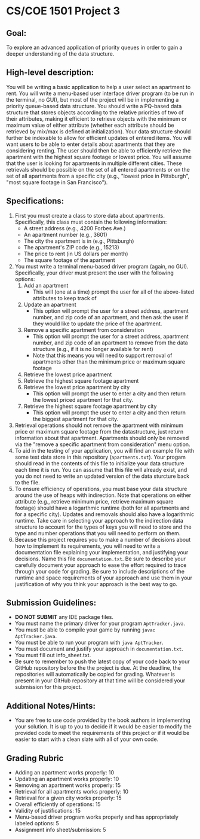 # CS/COE 1501 Project 3

## Goal:
To explore an advanced application of priority queues in order to gain a deeper understanding of the data structure.

## High-level description:
You will be writing a basic application to help a user select an apartment to rent.
You will write a menu-based user interface driver program (to be run in the terminal, no GUI), but most of the project will be in implementing a priority queue-based data structure.
You should write a PQ-based data structure that stores objects according to the relative priorities of two of their attributes, making it efficient to retrieve objects with the minimum or maximum value of either attribute (whether each attribute should be retrieved by mix/max is defined at initialization).
Your data structure should further be indexable to allow for efficient updates of entered items.
You will want users to be able to enter details about apartments that they are considering renting.
The user should then be able to efficiently retrieve the apartment with the highest square footage or lowest price.
You will assume that the user is looking for apartments in multiple different cities.
These retrievals should be possible on the set of all entered apartments or on the set of all apartments from a specific city (e.g., "lowest price in Pittsburgh", "most square footage in San Francisco").

## Specifications:
1.  First you must create a class to store data about apartments.
	Specifically, this class must contain the following information:
	*  A street address (e.g., 4200 Forbes Ave.)
	*  An apartment number (e.g., 3601)
	*  The city the apartment is in (e.g., Pittsburgh)
	*  The apartment's ZIP code (e.g., 15213)
	*  The price to rent (in US dollars per month)
	*  The square footage of the apartment
1.  You must write a terminal menu-based driver program (again, no GUI).
	Specifically, your driver must present the user with the following options:
	1.  Add an apartment
		*  This will (one at a time) prompt the user for all of the above-listed attributes to keep track of
	1.  Update an apartment
		*  This option will prompt the user for a street address, apartment number, and zip code of an apartment, and then ask the user if they would like to update the price of the apartment.
	1.  Remove a specific apartment from consideration
		*  This option will prompt the user for a street address, apartment number, and zip code of an apartment to remove from the data structure (e.g., if it is no longer available for rent)
		*  Note that this means you will need to support removal of apartments other than the minimum price or maximum square footage
	1.  Retrieve the lowest price apartment
	1.  Retrieve the highest square footage apartment
	1.  Retrieve the lowest price apartment by city
		* This option will prompt the user to enter a city and then return the lowest priced apartment for that city.
	1.  Retrieve the highest square footage apartment by city
		* This option will prompt the user to enter a city and then return the biggest apartment for that city.
1.  Retrieval operations should not remove the apartment with minimum price or maximum square footage from the datastructure, just return information about that apartment.
	Apartments should only be removed via the "remove a specific apartment from consideration" menu option.
1.  To aid in the testing of your application, you will find an example file with some test data store in this repository (`apartments.txt`).
	Your progam should read in the contents of this file to initialize your data structure each time it is run.
	You can assume that this file will already exist, and you do not need to write an updated version of the data sturcture back to the file.
1.  To ensure efficiency of operations, you must base your data structure around the use of heaps with indirection.
	Note that operations on either attribute (e.g., retrieve minimum price, retrieve maximum square footage) should have a logarthmic runtime (both for all apartments and for a specific city).
	Updates and removals should also have a logarithmic runtime.
	Take care in selecting your approach to the indirection data structure to account for the types of keys you will need to store and the type and number operations that you will need to perform on them.
1.  Because this project requires you to make a number of decisions about how to implement its requirements, you will need to write a documentation file explaining your implementation, and justifying your decisions.
	Name this file `documentation.txt`.
	Be sure to describe your carefully document your approach to ease the effort required to trace through your code for grading.
	Be sure to include descriptions of the runtime and space requirements of your approach and use them in your justification of why you think your approach is the best way to go.

## Submission Guidelines:
*  **DO NOT SUBMIT** any IDE package files.
*  You must name the primary driver for your program `AptTracker.java`.
*  You must be able to compile your game by running `javac AptTracker.java`.
*  You must be able to run your program with `java AptTracker`.
*  You must document and justify your approach in `documentation.txt`.
*  You must fill out info_sheet.txt.
*  Be sure to remember to push the latest copy of your code back to your GitHub repository before the the project is due.  At the deadline, the repositories will automatically be copied for grading.  Whatever is present in your GitHub repository at that time will be considered your submission for this project.

## Additional Notes/Hints:
*  You are free to use code provided by the book authors in implementing your solution.
	It is up to you to decide if it would be easier to modify the provided code to meet the requirements of this project or if it would be easier to start with a clean slate with all of your own code.

## Grading Rubric
*  Adding an apartment works properly:  10
*  Updating an apartment works properly:  10
*  Removing an apartment works properly:  15
*  Retrieval for all apartments works properly:  10
*  Retrieval for a given city works properly:  15
*  Overall efficiently of operations:  15
*  Validity of justifications:  15
*  Menu-based driver program works properly and has appropriately labeled options:  5
*  Assignment info sheet/submission:  5
